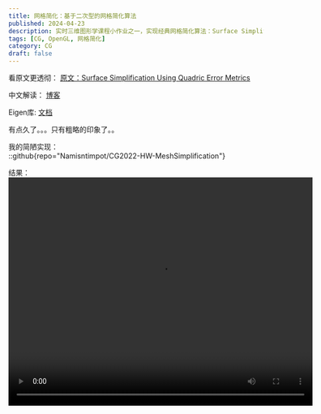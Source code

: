 ```yaml
---
title: 网格简化：基于二次型的网格简化算法
published: 2024-04-23
description: 实时三维图形学课程小作业之一，实现经典网格简化算法：Surface Simplification Using Quadric Error Metrics。
tags: [CG, OpenGL, 网格简化]
category: CG
draft: false
---
```


看原文更透彻：
[原文：Surface Simplification Using Quadric Error Metrics](https://www.cs.cmu.edu/~./garland/Papers/quadrics.pdf)

中文解读：
[博客](https://blog.csdn.net/u010669231/article/details/104450059)  
  
Eigen库: [文档](https://github.com/qixianyu-buaa/EigenChineseDocument)  
<!-- 关于Eigen的[博客](https://www.cnblogs.com/houkai/p/6347408.html)   -->
  
有点久了。。。只有粗略的印象了。。  

我的简陋实现：  
::github{repo="Namisntimpot/CG2022-HW-MeshSimplification"}

结果：  
<video src="../_resources/meshsimplify.mp4" controls="controls" width="600" height="450"></video>